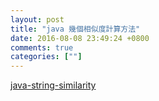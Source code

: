 ```yaml
---
layout: post
title: "java 幾個相似度計算方法"
date: 2016-08-08 23:49:24 +0800
comments: true
categories: [""]
---
```



<!-- more -->


[java-string-similarity]

[java-string-similarity]:https://github.com/tdebatty/java-string-similarity